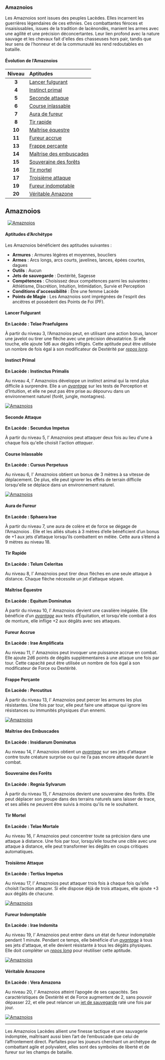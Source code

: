 ### Amaznoios

Les Amaznoios sont issues des peuples Lacèdes. Elles incarnent les guerrières légendaires de ces ethnies. Ces combattantes féroces et insaisissables, issues de la tradition de lacènondès, manient les armes avec une agilité et une précision déconcertantes. Leur lien profond avec la nature sauvage et les chevaux fait d'elles des chasseuses hors pair, tandis que leur sens de l’honneur et de la communauté les rend redoutables en bataille.

#### Évolution de l’Amaznoios

| Niveau  | Aptitudes |
|:-------:|:----------|
| **3**   | [Lancer fulgurant](#lancer-fulgurant) |
| **4**   | [Instinct primal](#instinct-primal) |
| **5**   | [Seconde attaque](#seconde-attaque) |
| **6**   | [Course inlassable](#course-inlassable) |
| **7**   | [Aura de fureur](#aura-de-fureur) |
| **8**   | [Tir rapide](#tir-rapide) |
| **10**  | [Maîtrise équestre](#maitrise-equestre) |
| **11**  | [Fureur accrue](#fureur-accrue) |
| **13**  | [Frappe perçante](#frappe-percante) |
| **14**  | [Maîtrise des embuscades](#maitrise-des-embuscades) |
| **15**  | [Souveraine des forêts](#souveraine-des-forets) |
| **16**  | [Tir mortel](#tir-mortel) |
| **17**  | [Troisième attaque](#troisieme-attaque) |
| **19**  | [Fureur indomptable](#fureur-indomptable) |
| **20**  | [Véritable Amazone](#veritable-amazone) |

## Amaznoios
&nbsp;
[![Amaznoios](https://www.douaratil.fr/illustrations/archetype/amaznoios300.jpeg)](https://www.douaratil.fr/illustrations/archetype/amaznoios.jpeg)  

#### Aptitudes d’Archétype

Les Amaznoios bénéficient des aptitudes suivantes :

- **Armures** : Armures légères et moyennes, boucliers
- **Armes** : Arcs longs, arcs courts, javelines, lances, épées courtes, dagues
- **Outils** : Aucun
- **Jets de sauvegarde** : Dextérité, Sagesse
- **Compétences** : Choisissez deux compétences parmi les suivantes : Athlétisme, Discrétion, Intuition, Intimidation, Survie et Perception
- **Conditions d'accessibilité** : Être une femme Lacède
- **Points de Magie** : Les Amaznoios sont imprégnées de l'esprit des ancêtres et possèdent des Points de Foi (PF).

#### Lancer Fulgurant
**En Lacède : Telae Praefulgens**

À partir du niveau 3, l’Amaznoios peut, en utilisant une action bonus, lancer une javelot ou tirer une flèche avec une précision dévastatrice. Si elle touche, elle ajoute 1d6 aux dégâts infligés. Cette aptitude peut être utilisée un nombre de fois égal à son modificateur de Dextérité par [_repos long_](/gerer-la-sante-du-personnage/#repos-long).

#### Instinct Primal
**En Lacède : Instinctus Primalis**

Au niveau 4, l’ Amaznoios développe un instinct animal qui la rend plus difficile à surprendre. Elle a un [_avantage_](/utiliser-les-caracteristiques/#avantage-et-desavantage) sur les tests de Perception et d’Intuition, et elle ne peut pas être prise au dépourvu dans un environnement naturel (forêt, jungle, montagnes).

[![Amaznoios](https://www.douaratil.fr/illustrations/archetype/amaznoios7300.jpeg)](https://www.douaratil.fr/illustrations/archetype/amaznoios7.jpeg)  

#### Seconde Attaque
**En Lacède : Secundus Impetus**

À partir du niveau 5, l’ Amaznoios peut attaquer deux fois au lieu d'une à chaque fois qu'elle choisit l'action _attaquer_.

#### Course Inlassable
**En Lacède : Cursus Perpetuus**

Au niveau 6, l' Amaznoios obtient un bonus de 3 mètres à sa vitesse de déplacement. De plus, elle peut ignorer les effets de terrain difficile lorsqu'elle se déplace dans un environnement naturel.   

[![Amaznoios](https://www.douaratil.fr/illustrations/archetype/amaznoios2300.jpeg)](https://www.douaratil.fr/illustrations/archetype/amaznoios2.jpeg)  

#### Aura de Fureur
**En Lacède : Sphaera Irae**

À partir du niveau 7, une aura de colère et de force se dégage de l’Amaznoios . Elle et les alliés situés à 3 mètres d’elle bénéficient d’un bonus de +1 aux jets d’attaque lorsqu’ils combattent en mêlée. Cette aura s’étend à 9 mètres au niveau 18.

#### Tir Rapide
**En Lacède : Telum Celeritas**

Au niveau 8, l’ Amaznoios peut tirer deux flèches en une seule attaque à distance. Chaque flèche nécessite un jet d’attaque séparé.

#### Maîtrise Équestre
**En Lacède : Equitum Dominatus**

À partir du niveau 10, l’ Amaznoios devient une cavalière inégalée. Elle bénéficie d’un [_avantage_](/utiliser-les-caracteristiques/#avantage-et-desavantage) aux tests d’Équitation, et lorsqu'elle combat à dos de monture, elle inflige +2 aux dégâts avec ses attaques.

#### Fureur Accrue
**En Lacède : Irae Amplificata**

Au niveau 11, l' Amaznoios peut invoquer une puissance accrue en combat. Elle ajoute 2d6 points de dégâts supplémentaires à une attaque une fois par tour. Cette capacité peut être utilisée un nombre de fois égal à son modificateur de Force ou Dextérité.

#### Frappe Perçante
**En Lacède : Percutitus**

À partir du niveau 13, l' Amaznoios peut percer les armures les plus résistantes. Une fois par tour, elle peut faire une attaque qui ignore les résistances ou immunités physiques d’un ennemi.

[![Amaznoios](https://www.douaratil.fr/illustrations/archetype/amaznoios3300.jpeg)](https://www.douaratil.fr/illustrations/archetype/amaznoios3.jpeg)  

#### Maîtrise des Embuscades
**En Lacède : Insidiarum Dominatus**

Au niveau 14, l' Amaznoios obtient un [_avantage_](/utiliser-les-caracteristiques/#avantage-et-desavantage) sur ses jets d'attaque contre toute créature surprise ou qui ne l’a pas encore attaquée durant le combat.

#### Souveraine des Forêts
**En Lacède : Regnia Sylvarum**

À partir du niveau 15, l’ Amaznoios devient une souveraine des forêts. Elle peut déplacer son groupe dans des terrains naturels sans laisser de trace, et ses alliés ne peuvent être suivis à moins qu'ils ne le souhaitent.

#### Tir Mortel
**En Lacède : Telae Mortale**

Au niveau 16, l’ Amaznoios peut concentrer toute sa précision dans une attaque à distance. Une fois par tour, lorsqu’elle touche une cible avec une attaque à distance, elle peut transformer les dégâts en coups critiques automatiques.

#### Troisième Attaque
**En Lacède : Tertius Impetus**

Au niveau 17, l’ Amaznoios peut attaquer trois fois à chaque fois qu'elle choisit l’action attaquer. Si elle dispose déjà de trois attaques, elle ajoute +3 aux dégâts de chacune.

[![Amaznoios](https://www.douaratil.fr/illustrations/archetype/amaznoios4300.jpeg)](https://www.douaratil.fr/illustrations/archetype/amaznoios4.jpeg)  

#### Fureur Indomptable
**En Lacède : Irae Indomita**

Au niveau 19, l’ Amaznoios peut entrer dans un état de fureur indomptable pendant 1 minute. Pendant ce temps, elle bénéficie d’un [_avantage_](/utiliser-les-caracteristiques/#avantage-et-desavantage) à tous ses jets d'attaque, et elle devient résistante à tous les dégâts physiques. Elle doit compléter un [_repos long_](/gerer-la-sante-du-personnage/#repos-long) pour réutiliser cette aptitude.

[![Amaznoios](https://www.douaratil.fr/illustrations/archetype/amaznoios5300.jpeg)](https://www.douaratil.fr/illustrations/archetype/amaznoios5.jpeg)  

#### Véritable Amazone
**En Lacède : Vera Amazona**

Au niveau 20, l’ Amaznoios atteint l’apogée de ses capacités. Ses caractéristiques de Dextérité et de Force augmentent de 2, sans pouvoir dépasser 22, et elle peut relancer un [jet de sauvegarde](/utiliser-les-caracteristiques/#jets-de-sauvegarde) raté une fois par jour.   

[![Amaznoios](https://www.douaratil.fr/illustrations/archetype/amaznoios6300.jpeg)](https://www.douaratil.fr/illustrations/archetype/amaznoios6.jpeg)  

---

Les Amaznoios Lacèdes allient une finesse tactique et une sauvagerie indomptée, maîtrisant aussi bien l’art de l’embuscade que celui de l’affrontement direct. Parfaites pour les joueurs cherchant un archétype de combattant agile et polyvalent, elles sont des symboles de liberté et de fureur sur les champs de bataille.
